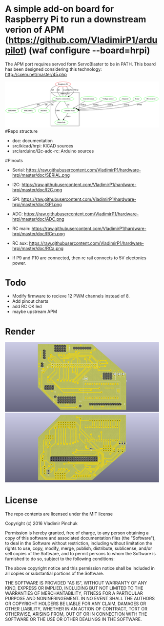# A simple add-on board for Raspberry Pi to run a downstream verion of APM (https://github.com/VladimirP1/ardupilot) (waf configure --board=hrpi)

The APM port requires servod form ServoBlaster to be in PATH.
This board has been designed considering this technology: http://cxem.net/master/45.php

![scheme](https://raw.githubusercontent.com/VladimirP1/hardware-hrpi/master/doc/scheme.png "Diagram")
#Repo structure
- doc: documentation
- src/kicad/hrpi: KICAD sources
- src/arduino/i2c-adc-rc: Arduino sources

#Pinouts
- Serial:  https://raw.githubusercontent.com/VladimirP1/hardware-hrpi/master/doc/SERIAL.png
- I2C:     https://raw.githubusercontent.com/VladimirP1/hardware-hrpi/master/doc/I2C.png
- SPI:     https://raw.githubusercontent.com/VladimirP1/hardware-hrpi/master/doc/SPI.png
- ADC:     https://raw.githubusercontent.com/VladimirP1/hardware-hrpi/master/doc/ADC.png
- RC main: https://raw.githubusercontent.com/VladimirP1/hardware-hrpi/master/doc/RCm.png
- RC aux:  https://raw.githubusercontent.com/VladimirP1/hardware-hrpi/master/doc/RCa.png

- If P9 and P10 are connected, then rc rail connects to 5V electonics power.

# Todo
- Modify firmware to recieve 12 PWM channels instead of 8.
- Add pinout charts 
- add RC OK led
- maybe upstream APM

# Render
![top view](https://raw.githubusercontent.com/VladimirP1/hardware-hrpi/master/doc/top1.png "HRPI top view")
![bottom view](https://raw.githubusercontent.com/VladimirP1/hardware-hrpi/master/doc/bottom1.png "HRPI bottom view")

# License
The repo contents are licensed under the MIT license

Copyright (c) 2016 Vladimir Pinchuk

Permission is hereby granted, free of charge, to any person obtaining a copy of this software and associated documentation files (the "Software"), to deal 
in the Software without restriction, including without limitation the rights to use, copy, modify, merge, publish, distribute, sublicense, and/or sell copies of 
the Software, and to permit persons to whom the Software is furnished to do so, subject to the following conditions:

The above copyright notice and this permission notice shall be included in all copies or substantial portions of the Software.

THE SOFTWARE IS PROVIDED "AS IS", WITHOUT WARRANTY OF ANY KIND, EXPRESS OR IMPLIED, INCLUDING BUT NOT LIMITED TO THE WARRANTIES OF MERCHANTABILITY, FITNESS 
FOR A PARTICULAR PURPOSE AND NONINFRINGEMENT. IN NO EVENT SHALL THE AUTHORS OR COPYRIGHT HOLDERS BE LIABLE FOR ANY CLAIM, DAMAGES OR OTHER LIABILITY, WHETHER IN 
AN ACTION OF CONTRACT, TORT OR OTHERWISE, ARISING FROM, OUT OF OR IN CONNECTION WITH THE SOFTWARE OR THE USE OR OTHER DEALINGS IN THE SOFTWARE.

